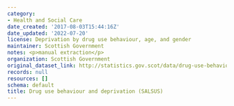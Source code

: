 ```yaml
---
category:
- Health and Social Care
date_created: '2017-08-03T15:44:16Z'
date_updated: '2022-07-20'
license: Deprivation by drug use behaviour, age, and gender
maintainer: Scottish Government
notes: <p>manual extraction</p>
organization: Scottish Government
original_dataset_link: http://statistics.gov.scot/data/drug-use-behaviour-and-deprivation-salsus
records: null
resources: []
schema: default
title: Drug use behaviour and deprivation (SALSUS)
---
```

